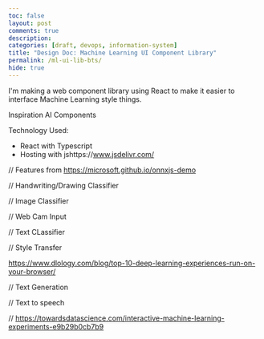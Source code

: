 ```yaml
---
toc: false
layout: post
comments: true
description: 
categories: [draft, devops, information-system]
title: "Design Doc: Machine Learning UI Component Library"
permalink: /ml-ui-lib-bts/
hide: true
---
```

I'm making a web component library using React to make it easier to interface Machine Learning style things. 

Inspiration AI Components

Technology Used:
- React with Typescript
- Hosting with jshttps://www.jsdelivr.com/

// Features from https://microsoft.github.io/onnxjs-demo

// Handwriting/Drawing Classifier

// Image Classifier

// Web Cam Input

// Text CLassifier

// Style Transfer

https://www.dlology.com/blog/top-10-deep-learning-experiences-run-on-your-browser/

// Text Generation

// Text to speech

// https://towardsdatascience.com/interactive-machine-learning-experiments-e9b29b0cb7b9